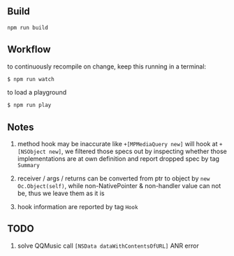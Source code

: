 ## Build

```sh
npm run build
```

## Workflow

to continuously recompile on change, keep this running in a terminal:

```sh
$ npm run watch
```

to load a playground

```sh
$ npm run play
```

## Notes

1. method hook may be inaccurate like `+[MPMediaQuery new]` will hook at `+[NSObject new]`, we filtered those specs out by inspecting whether those
   implementations are at own definition and report dropped spec by tag `Summary`

2. receiver / args / returns can be converted from ptr to object by `new Oc.Object(self)`, while non-NativePointer & non-handler value can not be, thus we leave them as it is

3. hook information are reported by tag `Hook`

## TODO

1. solve QQMusic call `[NSData dataWithContentsOfURL]` ANR error
